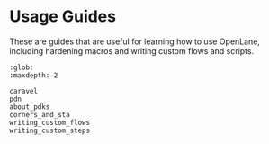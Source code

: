 # Usage Guides

These are guides that are useful for learning how to use OpenLane, including
hardening macros and writing custom flows and scripts.

```{toctree}
:glob:
:maxdepth: 2

caravel
pdn
about_pdks
corners_and_sta
writing_custom_flows
writing_custom_steps
```
